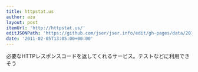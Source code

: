```yaml
---
title: httpstat.us
author: azu
layout: post
itemUrl: 'http://httpstat.us/'
editJSONPath: 'https://github.com/jser/jser.info/edit/gh-pages/data/2011/02/index.json'
date: '2011-02-05T13:05:00+00:00'
---
```

必要なHTTPレスポンスコードを返してくれるサービス。テストなどに利用できそう
